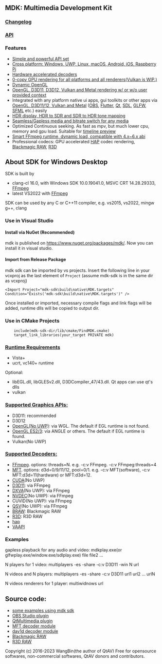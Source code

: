 ## MDK: Multimedia Development Kit

### [Changelog](https://github.com/wang-bin/mdk-sdk/blob/master/Changelog.md)
### [API](https://github.com/wang-bin/mdk-sdk/wiki/Player-APIs)


### Features
- [Simple and powerful API set](https://github.com/wang-bin/mdk-sdk/wiki/Player-APIs)
- [Cross platform: Windows, UWP, Linux, macOS, Android, iOS, Raspberry Pi](https://github.com/wang-bin/mdk-sdk/wiki/System-Requirements)
- [Hardware accelerated decoders](https://github.com/wang-bin/mdk-sdk/wiki/Decoders)
- [0-copy GPU rendering for all platforms and all renderers(Vulkan is WIP.)](https://github.com/wang-bin/mdk-sdk/wiki/Zero-Copy-Renderer)
- [Dynamic OpenGL](https://github.com/wang-bin/mdk-sdk/wiki/OpenGL-Support-Matrix)
- [OpenGL, D3D11, D3D12, Vulkan and Metal rendering w/ or w/o user provided context](https://github.com/wang-bin/mdk-sdk/wiki/Render-API)
- Integrated with any platform native ui apps, gui toolkits or other apps via [OpenGL, D3D11/12, Vulkan and Metal](https://github.com/wang-bin/mdk-sdk/wiki/Render-API) ([OBS](https://github.com/wang-bin/obs-mdk), [Flutter](https://github.com/wang-bin/fvp), [Qt](https://github.com/wang-bin/mdk-examples/tree/master/Qt), [SDL](https://github.com/wang-bin/mdk-examples/tree/master/SDL), [GLFW](https://github.com/wang-bin/mdk-examples/tree/master/GLFW), [SFML](https://github.com/wang-bin/mdk-examples/tree/master/SFML) etc.) easily
- [HDR display, HDR to SDR and SDR to HDR tone mapping](https://github.com/wang-bin/mdk-sdk/wiki/Player-APIs#player-setcolorspace-value-void-vo_opaque--nullptr)
- [Seamless/Gapless media and bitrate switch for any media](https://github.com/wang-bin/mdk-sdk/wiki/Player-APIs#player-setcolorspace-value-void-vo_opaque--nullptr)
- Optimized Continuous seeking. As fast as mpv, but much lower cpu, memory and gpu load. Suitable for [timeline preview](https://github.com/wang-bin/mdk-sdk/wiki/Typical-Usage#timeline-preview)
- [Smart FFmpeg runtime, dynamic load, compatible with 4.x~6.x abi](https://github.com/wang-bin/mdk-sdk/wiki/FFmpeg-Runtime)
- Professional codecs: GPU accelerated [HAP](https://github.com/wang-bin/mdk-sdk/wiki/Decoders#hap) codec rendering, [Blackmagic RAW](https://github.com/wang-bin/mdk-sdk/wiki/Decoders#braw), [R3D](https://github.com/wang-bin/mdk-sdk/wiki/Decoders#r3d)


## About SDK for Windows Desktop
SDK is built by
- clang-cl 16.0, with Windows SDK 10.0.19041.0, MSVC CRT 14.28.29333, [FFmpeg](https://sourceforge.net/projects/avbuild/files/windows-store/ffmpeg-master-windows-desktop-vs2022-lite.tar.xz/download)
- latest VS2022 with [FFmpeg](https://sourceforge.net/projects/avbuild/files/windows-store/ffmpeg-master-windows-desktop-vs2022-lite.tar.xz/download)

SDK can be used by any C or C++11 compiler, e.g. vs2015, vs2022, mingw g++, clang

### Use in Visual Studio

#### Install via NuGet (Recommended)
mdk is published on https://www.nuget.org/packages/mdk/. Now you can install it in visual studio.

#### Import from Release Package
mdk sdk can be imported by vs projects. Insert the following line in your vcxproj as the last element of `Project` (assume mdk-sdk is in the same dir as vcxproj)

    <Import Project="mdk-sdk\build\native\MDK.targets" Condition="Exists('mdk-sdk\build\native\MDK.targets')" />


Once installed or imported, necessary compile flags and link flags will be added, runtime dlls will be copied to output dir.

### Use in CMake Projects
```
	include(mdk-sdk-dir/lib/cmake/FindMDK.cmake)
	target_link_libraries(your_target PRIVATE mdk)
```


### [Runtime Requirements](https://github.com/wang-bin/mdk-sdk/wiki/System-Requirements#windows-desktop)
- Vista+
- ucrt, vc140+ runtime

Optional:
- libEGL.dll, libGLESv2.dll, D3DCompiler_47/43.dll. Qt apps can use qt's dlls
- vulkan

### [Supported Graphics APIs:](https://github.com/wang-bin/mdk-sdk/wiki/Render-API)
- D3D11: recommended
- D3D12
- [OpenGL(No UWP)](https://github.com/wang-bin/mdk-sdk/wiki/OpenGL-Support-Matrix): via WGL. The default if EGL runtime is not found.
- [OpenGL ES2/3](https://github.com/wang-bin/mdk-sdk/wiki/OpenGL-Support-Matrix): via ANGLE or others. The default if EGL runtime is found.
- Vulkan(No UWP)

### [Supported Decoders:](https://github.com/wang-bin/mdk-sdk/wiki/Decoders)
- [FFmpeg](https://github.com/wang-bin/mdk-sdk/wiki/Decoders#ffmpeg). options: threads=N. e.g. -c:v FFmpeg. -c:v FFmpeg:threads=4
- [MFT](https://github.com/wang-bin/mdk-sdk/wiki/Decoders#mft). options: d3d=0/9/11/12, pool=0/1. e.g. -c:v MFT(software), -c:v MFT:d3d=11(hardware) or MFT:d3d=12.
- [CUDA](https://github.com/wang-bin/mdk-sdk/wiki/Decoders#cuda)(No UWP)
- [D3D11](https://github.com/wang-bin/mdk-sdk/wiki/Decoders#d3d11): via FFmpeg
- [DXVA](https://github.com/wang-bin/mdk-sdk/wiki/Decoders#dxva)(No UWP): via FFmpeg
- [NVDEC](https://github.com/wang-bin/mdk-sdk/wiki/Decoders#nvdec)(No UWP): via FFmpeg
- CUVID(No UWP): via FFmpeg
- [QSV](https://github.com/wang-bin/mdk-sdk/wiki/Decoders#qsv)(No UWP): via FFmpeg
- [BRAW](https://github.com/wang-bin/mdk-sdk/wiki/Decoders#braw): Blackmagic RAW
- [R3D](https://github.com/wang-bin/mdk-sdk/wiki/Decoders#r3d): R3D RAW
- [hap](https://github.com/wang-bin/mdk-sdk/wiki/Decoders#hap)
- [VAAPI](https://github.com/wang-bin/mdk-sdk/wiki/Decoders#vaapi)

### Examples
gapless playback for any audio and video: mdkplay.exe(or glfwplay.exe/window.exe/sdlplay.exe) file file2 ...

N players for 1 video: multiplayers -es -share -c:v D3D11 -win N url

N videos and N players: multiplayers -es -share -c:v D3D11 url1 url2 ... urlN

N videos renderers for 1 player: multiwidnows url

## Source code:
- [some examples using mdk sdk](https://github.com/wang-bin/mdk-examples)
- [OBS Studio plugin](https://github.com/wang-bin/obs-mdk)
- [QtMultimedia plugin](https://github.com/wang-bin/qtmultimedia-plugins-mdk)
- [MFT decoder module](https://github.com/wang-bin/mdk-mft)
- [dav1d decoder module](https://github.com/wang-bin/mdk-dav1d)
- [Blackmagic RAW](https://github.com/wang-bin/mdk-braw)
- [R3D RAW](https://github.com/wang-bin/mdk-r3d)


Copyright (c) 2016-2023 WangBin(the author of QtAV) <wbsecg1 at gmail.com>
Free for opensource softwares, non-commercial softwares, QtAV donors and contributors.